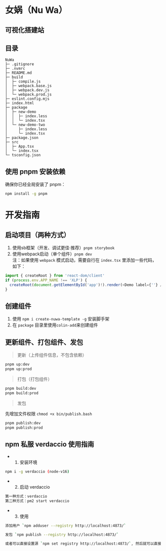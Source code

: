 # 女娲（Nu Wa）

## 可视化搭建站

## 目录

```shell
NuWa
├─ .gitignore
├─ .nvmrc
├─ README.md
├─ build
│  ├─ compile.js
│  ├─ webpack.base.js
│  ├─ webpack.dev.js
│  └─ webpack.prod.js
├─ eslint.config.mjs
├─ index.html
├─ package
│  ├─ new-demo
│  │  ├─ index.less
│  │  └─ index.tsx
│  └─ new-demo-two
│     ├─ index.less
│     └─ index.tsx
├─ package.json
├─ src
│  ├─ App.tsx
│  └─ index.tsx
└─ tsconfig.json

```


## 使用 pnpm 安装依赖

确保你已经全局安装了 pnpm：

```bash
npm install -g pnpm
```

# 开发指南

## 启动项目（两种方式）  

1. 使用sb框架（开发、调试更佳·推荐）`pnpm storybook`  
2. 使用webpack启动（单个组件）`pnpm dev`  
注：如果使用 `webpack` 模式启动，需要自行在 `index.tsx` 里添加一些代码，如下：
```js
import { createRoot } from 'react-dom/client'
if (process.env.APP_NAME !== 'XLP') {
  createRoot(document.getElementById('app')!).render(<Demo label={''} />)
}
```

## 创建组件  

1. 使用 `npm i create-nuwa-template -g` 安装脚手架
2. 在 `package` 目录里使用`colin-add`来创建组件

## 更新组件、打包组件、发包

> 更新（上传组件信息，不包含依赖）
```bash
pnpm up:dev
pnpm up:prod
```
> 打包（打包组件）
```bash
pnpm build:dev
pnpm build:prod
```
> 发包  

先增加文件权限 `chmod +x bin/publish.bash`
```bash
pnpm publish:dev
pnpm publish:prod
```

## npm 私服 verdaccio 使用指南
- 1. 安装环境
```bash
npm i -g verdaccio (node-v16)

```
- 2. 启动 verdaccio
```bash
第一种方式：verdaccio
第二种方式：pm2 start verdaccio
```
- 3. 使用
```bash
添加用户 `npm adduser --registry http://localhost:4873/`

发包 `npm publish --registry http://localhost:4873/`

或者可以直接设置源 `npm set registry http://localhost:4873/`, 然后就可以直接不带参数使用。
```
